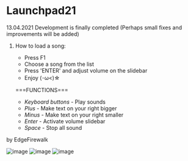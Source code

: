 # Launchpad21
13.04.2021
Development is finally completed (Perhaps small fixes and improvements will be added)

1) How to load a song:
    * Press F1
    * Choose a song from the list
    * Press 'ENTER' and adjust volume on the slidebar
    * Enjoy (･ω<)☆

    ===FUNCTIONS===
    * _Keyboard buttons_ - Play sounds
    * _Plus_ - Make text on your right bigger
    * _Minus_ - Make text on your right smaller
    * _Enter_ - Activate volume slidebar
    * _Space_ - Stop all sound

by EdgeFirewalk

![image](https://user-images.githubusercontent.com/64972579/219724097-3a4dbc16-5220-4956-ab27-fddf05a04619.png)
![image](https://user-images.githubusercontent.com/64972579/219724359-daa30eb2-c221-429a-8202-dd0e7db43bf9.png)
![image](https://user-images.githubusercontent.com/64972579/219724883-47043092-09d2-497b-9404-c3379ca8b84f.png)
